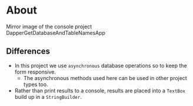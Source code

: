 # About

Mirror image of the console project DapperGetDatabaseAndTableNamesApp

## Differences

- In this project we use `asynchronous` database operations so to keep the form responsive. 
    - The asynchronous methods used here can be used in other project types too.
- Rather than print results to a console, results are placed into a `TextBox` build up in a `StringBuilder`.